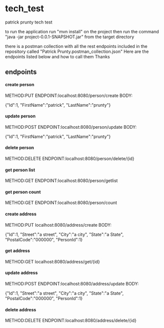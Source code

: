 # tech_test
patrick prunty tech test

to run the application run "mvn install" on the project then run the command "java -jar project-0.0.1-SNAPSHOT.jar" from the target directory 

there is a postman collection with all the rest endpoints included in the repository called "Patrick Prunty.postman_collection.json"
Here are the endpoints listed below and how to call them
Thanks

## endpoints

#### create person
METHOD:PUT 
ENDPOINT:localhost:8080/person/create
BODY:

{"Id":1,
"FirstName":"patrick",
"LastName":"prunty"}

#### update person
METHOD:POST 
ENDPOINT:localhost:8080/person/update
BODY:

{"Id":1,
"FirstName":"patrick",
"LastName":"prunty"}

#### delete person
METHOD:DELETE 
ENDPOINT:localhost:8080/person/delete/{id}

#### get person list
METHOD:GET 
ENDPOINT:localhost:8080/person/getlist

#### get person count
METHOD:GET 
ENDPOINT:localhost:8080/person/count


#### create address
METHOD:PUT 
localhost:8080/address/create
BODY:

{"Id":1,
"Street":"a street",
"City":"a city",
"State":"a State",
"PostalCode":"000000",
"PersonId":1}

#### get address
METHOD:GET 
localhost:8080/address/get/{id}

#### update address
METHOD:POST 
ENDPOINT:localhost:8080/address/update
BODY:

{"Id":1,
"Street":"a street",
"City":"a city",
"State":"a State",
"PostalCode":"000000",
"PersonId":1}

#### delete address
METHOD:DELETE 
ENDPOINT:localhost:8080/address/delete/{id}



